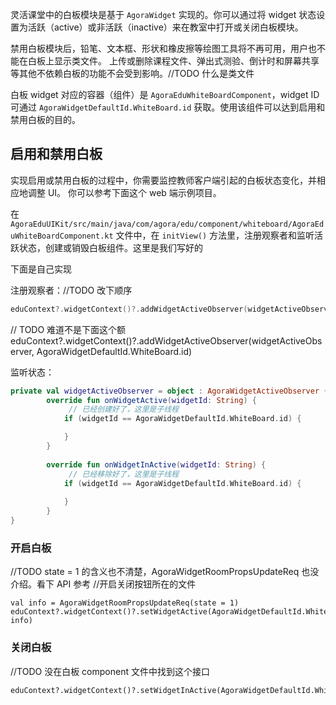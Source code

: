 灵活课堂中的白板模块是基于 `AgoraWidget` 实现的。你可以通过将 widget 状态设置为活跃（active）或非活跃（inactive）来在教室中打开或关闭白板模块。

禁用白板模块后，铅笔、文本框、形状和橡皮擦等绘图工具将不再可用，用户也不能在白板上显示类文件。 上传或删除课程文件、弹出式测验、倒计时和屏幕共享等其他不依赖白板的功能不会受到影响。//TODO 什么是类文件

白板 widget 对应的容器（组件）是 `AgoraEduWhiteBoardComponent`，widget ID 可通过 `AgoraWidgetDefaultId.WhiteBoard.id` 获取。使用该组件可以达到启用和禁用白板的目的。

## 启用和禁用白板

实现启用或禁用白板的过程中，你需要监控教师客户端引起的白板状态变化，并相应地调整 UI。 你可以参考下面这个 web 端示例项目。

在 `AgoraEduUIKit/src/main/java/com/agora/edu/component/whiteboard/AgoraEduWhiteBoardComponent.kt` 文件中，在 `initView()` 方法里，注册观察者和监听活跃状态，创建或销毁白板组件。这里是我们写好的

下面是自己实现

注册观察者：//TODO 改下顺序

```kotlin
eduContext?.widgetContext()?.addWidgetActiveObserver(widgetActiveObserver, AgoraWidgetDefaultId.LargeWindow.id)
```

// TODO 难道不是下面这个额
eduContext?.widgetContext()?.addWidgetActiveObserver(widgetActiveObserver, AgoraWidgetDefaultId.WhiteBoard.id)

监听状态：

```kotlin
private val widgetActiveObserver = object : AgoraWidgetActiveObserver {
        override fun onWidgetActive(widgetId: String) {
             // 已经创建好了，这里是子线程
            if (widgetId == AgoraWidgetDefaultId.WhiteBoard.id) {

            }
        }
 
        override fun onWidgetInActive(widgetId: String) {
             // 已经移除好了，这里是子线程
            if (widgetId == AgoraWidgetDefaultId.WhiteBoard.id) {
               
            }
        }
}
```

### 开启白板
//TODO state = 1 的含义也不清楚，AgoraWidgetRoomPropsUpdateReq 也没介绍。看下 API 参考
//开启关闭按钮所在的文件
```
val info = AgoraWidgetRoomPropsUpdateReq(state = 1)
eduContext?.widgetContext()?.setWidgetActive(AgoraWidgetDefaultId.WhiteBoard.id, info)
```

### 关闭白板

//TODO 没在白板 component 文件中找到这个接口
```
eduContext?.widgetContext()?.setWidgetInActive(AgoraWidgetDefaultId.WhiteBoard.id)
```